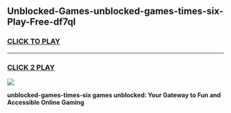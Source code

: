 
## Unblocked-Games-unblocked-games-times-six-Play-Free-df7ql
<h3>
<a href="https://premium76.site?title=unblocked-games-times-six&ref=19M">CLICK TO PLAY</a></h3>
<hr>

<h3>
<a href="https://premium76.site?title=unblocked-games-times-six&ref=19M">CLICK 2 PLAY</a>
  
</h3>

<a href="https://premium76.site?title=unblocked-games-times-six&ref=19M"><img src="https://clearcache.store/games.png"></a>


**unblocked-games-times-six games unblocked: Your Gateway to Fun and Accessible Online Gaming**
